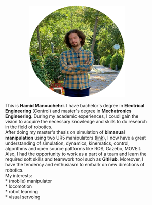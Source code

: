 <!-- For initial loading of page it must be `README.md` file, image and paragraphs are written in html for better control and configuration in web page, please do not convert them into markdown syntax. -->

<p style="text-align:center;">
  <img width="300" height="289" src="/img/bio_image/about_img.png" alt="my photo">
</p>

<p style="margin: 1% 5% 1% 5%">
This is <b>Hamid Manouchehri</b>. I have bachelor's degree in <b>Electrical Engineering</b> (Control) and master's degree in <b>Mechatronics Engineering</b>. During my academic experiences, I coudl gain the vision to acquire the necessary knowledge and skills to do research in the field of robotics. <br>
After doing my master's thesis on simulation of <b>bimanual manipulation</b> using two UR5 manipulators (<a href="https://hamid-manouchehri.github.io/Development-and-Simulation-of-Bimanual-Object-Manipulation/">link</a>), I now have a great understanding of simulation, dynamics, kinematics, control, algorithms and open source paltforms like ROS, Gazebo, MOVEit. Also, I had the opportunity to work as a part of a team and learn the required soft skills and teamwork tool such as <b>GitHub</b>. Moreover, I have the tendency and enthusiasm to embark on new directions of robotics. <br>
My interests: <br>
  * (mobile) manipulator <br>
  * locomotion <br>
  * robot learning <br>
  * visual servoing
